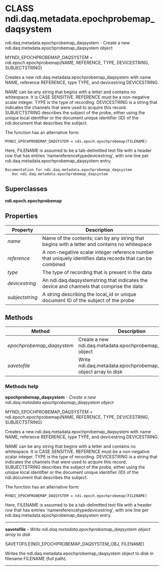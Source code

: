 # CLASS ndi.daq.metadata.epochprobemap_daqsystem

  ndi.daq.metadata.epochprobemap_daqsystem - Create a new ndi.daq.metadata.epochprobemap_daqsystem object
 
  MYNDI_EPOCHPROBEMAP_DAQSYSTEM = ndi.epoch.epochprobemap(NAME, REFERENCE, TYPE, DEVICESTRING, SUBJECTSTRING)
 
  Creates a new ndi.daq.metadata.epochprobemap_daqsystem with name NAME, reference REFERENCE, type TYPE,
  and devicestring DEVICESTRING.
 
  NAME can be any string that begins with a letter and contains no whitespace. It
  is CASE SENSITIVE.
  REFERENCE must be a non-negative scalar integer.
  TYPE is the type of recording.
  DEVICESTRING is a string that indicates the channels that were used to acquire
  this record.
  SUBJECTSTRING describes the subject of the probe, either using the unique local identifier
    or the document unique identifier (ID) of the ndi.document that describes the subject.
 
  The function has an alternative form:
 
    MYNDI_EPOCHPROBEMAP_DAQSYSTEM = ndi.epoch.epochprobemap(FILENAME)
 
  Here, FILENAME is assumed to be a tab-delimitted text file with a header row
  that has entries 'name<tab>reference<tab>type<tab>devicestring<tab><subjectstring>', with
  one line per ndi.daq.metadata.epochprobemap_daqsystem entry.

    Documentation for ndi.daq.metadata.epochprobemap_daqsystem
       doc ndi.daq.metadata.epochprobemap_daqsystem

## Superclasses
**ndi.epoch.epochprobemap**

## Properties

| Property | Description |
| --- | --- |
| *name* | Name of the contents; can by any string that begins with a letter and contains no whitespace |
| *reference* | A non-negative scalar integer reference number that uniquely identifies data records that can be combined |
| *type* | The type of recording that is present in the data |
| *devicestring* | An ndi.daq.daqsystemstring that indicates the device and channels that comprise the data |
| *subjectstring* | A string describing the local_id or unique document ID of the subject of the probe |


## Methods 

| Method | Description |
| --- | --- |
| *epochprobemap_daqsystem* | Create a new ndi.daq.metadata.epochprobemap_daqsystem object |
| *savetofile* | Write ndi.daq.metadata.epochprobemap_daqsystem object array to disk |


### Methods help 

**epochprobemap_daqsystem** - *Create a new ndi.daq.metadata.epochprobemap_daqsystem object*

MYNDI_EPOCHPROBEMAP_DAQSYSTEM = ndi.epoch.epochprobemap(NAME, REFERENCE, TYPE, DEVICESTRING, SUBJECTSTRING)
 
  Creates a new ndi.daq.metadata.epochprobemap_daqsystem with name NAME, reference REFERENCE, type TYPE,
  and devicestring DEVICESTRING.
 
  NAME can be any string that begins with a letter and contains no whitespace. It
  is CASE SENSITIVE.
  REFERENCE must be a non-negative scalar integer.
  TYPE is the type of recording.
  DEVICESTRING is a string that indicates the channels that were used to acquire
  this record.
  SUBJECTSTRING describes the subject of the probe, either using the unique local identifier
    or the document unique identifier (ID) of the ndi.document that describes the subject.
 
  The function has an alternative form:
 
    MYNDI_EPOCHPROBEMAP_DAQSYSTEM = ndi.epoch.epochprobemap(FILENAME)
 
  Here, FILENAME is assumed to be a tab-delimitted text file with a header row
  that has entries 'name<tab>reference<tab>type<tab>devicestring<tab><subjectstring>', with
  one line per ndi.daq.metadata.epochprobemap_daqsystem entry.


---

**savetofile** - *Write ndi.daq.metadata.epochprobemap_daqsystem object array to disk*

SAVETOFILE(NDI_EPOCHPROBEMAP_DAQSYSTEM_OBJ, FILENAME)
 
   Writes the ndi.daq.metadata.epochprobemap_daqsystem object to disk in filename FILENAME (full path).


---

